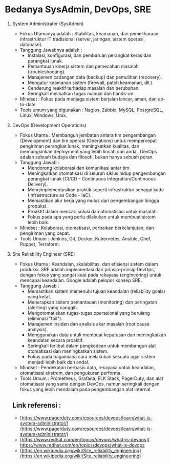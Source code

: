 # Bedanya SysAdmin, DevOps, SRE

1. System Administrator (SysAdmin)
   - Fokus Utamanya adalah     : Stabilitas, keamanan, dan pemeliharaan infrastruktur IT tradisional (server, jaringan, sistem operasi,
     database).
   - Tanggung Jawabnya adalah  :
      - Instalasi, konfigurasi, dan pembaruan perangkat keras dan perangkat lunak.
      - Pemantauan kinerja sistem dan pemecahan masalah (troubleshooting).
      - Manajemen cadangan data (backup) dan pemulihan (recovery).
      - Mengatur keamanan sistem (firewall, patch keamanan, dll.).
      - Cenderung reaktif terhadap masalah dan perubahan.
      - Seringkali melibatkan tugas manual dan hands-on.
   - Mindset                   : Fokus pada menjaga sistem berjalan lancar, aman, dan up-to-date.
   - Tools umum yang digunakan : Nagios, Zabbix, MySQL, PostgreSQL, Linux, Windows, Unix.

2. DevOps (Development Operations)
   - Fokus Utama    : Membangun jembatan antara tim pengembangan (Development) dan tim operasi (Operations) untuk mempercepat pengiriman
     perangkat lunak, meningkatkan kualitas, dan memungkinkan deployment yang lebih lincah dan andal. DevOps adalah sebuah budaya dan
     filosofi, bukan hanya sebuah peran.
   - Tanggung Jawab :
     - Mendorong kolaborasi dan komunikasi antar tim.
     - Meningkatkan otomatisasi di seluruh siklus hidup pengembangan perangkat lunak (CI/CD - Continuous Integration/Continuous
       Delivery).
     - Mengimplementasikan praktik seperti infrastruktur sebagai kode (Infrastructure as Code - IaC).
     - Memastikan alur kerja yang mulus dari pengembangan hingga produksi.
     - Proaktif dalam mencari solusi dan otomatisasi untuk masalah.
     - Fokus pada apa yang perlu dilakukan untuk membuat sistem lebih baik.
   - Mindset        : Kolaborasi, otomatisasi, perbaikan berkelanjutan, dan pengiriman yang cepat.
   - Tools Umum     : Jenkins, Git, Docker, Kubernetes, Ansible, Chef, Puppet, Terraform.
  
3. Site Reliability Engineer (SRE)
   - Fokus Utama    : Keandalan, skalabilitas, dan efisiensi sistem dalam produksi. SRE adalah implementasi dari prinsip-prinsip DevOps,
     dengan fokus yang sangat kuat pada rekayasa (engineering) untuk mencapai keandalan. Google adalah pelopor konsep SRE.
   - Tanggung Jawab :
     - Memastikan sistem memenuhi tujuan keandalan (reliability goals) yang ketat.
     - Menerapkan sistem pemantauan (monitoring) dan peringatan (alerting) yang canggih.
     - Mengotomatiskan tugas-tugas operasional yang berulang (eliminasi "toil").
     - Manajemen insiden dan analisis akar masalah (root cause analysis).
     - Menggunakan data untuk membuat keputusan dan meningkatkan keandalan secara proaktif.
     - Seringkali terlibat dalam pengkodean untuk membangun alat otomatisasi dan meningkatkan sistem.
     - Fokus pada bagaimana cara melakukan sesuatu agar sistem menjadi lebih baik dan andal.
   - Mindset        : Pendekatan berbasis data, rekayasa untuk keandalan, otomatisasi ekstrem, dan pengukuran performa.
   - Tools Umum     : Prometheus, Grafana, ELK Stack, PagerDuty, dan alat otomatisasi yang sama dengan DevOps, namun seringkali dengan
                      fokus yang lebih mendalam pada pengembangan alat internal.

   ## Link referensi :
      - [https://www.pagerduty.com/resources/devops/learn/what-is-system-administrator/](https://www.pagerduty.com/resources/devops/learn/what-is-system-administrator/)
      - [https://www.redhat.com/en/topics/devops/what-is-devops]( https://www.redhat.com/en/topics/devops/what-is-devops
      - [https://en.wikipedia.org/wiki/Site_reliability_engineering](https://en.wikipedia.org/wiki/Site_reliability_engineering)
     

      
